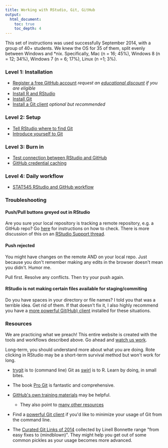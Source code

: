 ```yaml
---
title: Working with RStudio, Git, GitHub
output:
  html_document:
    toc: true
    toc_depth: 4
---
```


This set of instructions was used successfully September 2014, with a group of 40+ students. We knew the OS for 35 of them, split evenly between Windows and \*nix. Specifically, Mac (n = 16; 45%), Windows 8 (n = 12; 34%), Windows 7 (n = 6; 17%), Linux (n =1; 3%).

### Level 1: Installation

  * [Register a free GitHub account](https://github.com) *request an [educational discount](https://github.com/blog/1775-github-goes-to-school) if you are eligible*
  * [Install R and RStudio](block000_r-rstudio-install.html)
  * [Install Git](git01_git-install.html)
  * [Install a Git client](git02_git-clients.html) *optional but recommended*

### Level 2: Setup

  * [Tell RStudio where to find Git](git03_rstudio-meet-git.html)
  * [Introduce yourself to Git](git04_introduce-self-to-git.html)

### Level 3: Burn in

  * [Test connection between RStudio and GitHub](git05_first-use-git-rstudio.html)
  * [GitHub credential caching](git06_credential-caching.html)

### Level 4: Daily workflow

  * [STAT545 RStudio and GitHub workflow](git07_git-usage.html)


### Troubleshooting

#### Push/Pull buttons greyed out in RStudio

Are you sure your local repository is tracking a remote repository, e.g. a GitHub repo? Go [here](git07_git-usage.html#step-2-plan-b) for instructions on how to check. There is more discussion of this on an [RStudio Support thread](https://support.rstudio.com/hc/communities/public/questions/200640128-It-seems-that-if-git-remote-was-specified-at-the-command-line-that-it-s-not-reflected-in-the-RStudio-UI).

#### Push rejected

You might have changes on the remote AND on your local repo. Just because you don't remember making any edits in the browser doesn't mean you didn't. Humor me.

Pull first. Resolve any conflicts. Then try your push again.

#### RStudio is not making certain files available for staging/commiting

Do you have spaces in your directory or file names? I told you that was a terrible idea. Get rid of them. If that doesn't fix it, I also highly recommend you have a [more powerful Git(Hub) client](git02_git-clients.html) installed for these situations.

### Resources

We are practicing what we preach! This entire website is created with the tools and workflows described above. Go ahead and [watch us work](https://github.com/STAT545-UBC/STAT545-UBC.github.io).

Long-term, you should understand more about what you are doing. Rote clicking in RStudio may be a short-term survival method but won't work for long.

  * [trygit](https://try.github.io/levels/1/challenges/1) is to (command line) Git as [swirl](http://swirlstats.com) is to R. Learn by doing, in small bites.

  * The book [Pro Git](http://git-scm.com/book) is fantastic and comprehensive.

  * [GitHub's own training materials](http://training.github.com/kit/) may be helpful.

    - They also point to [many other resources](https://help.github.com/articles/what-are-other-good-resources-for-learning-git-and-github)

  * Find a [powerful Git client](git02_git-clients.html) if you'd like to minimize your usage of Git from the command line.
  
  * The [Curated Git Links of 2014](http://thelinell.com/2014/12/23/curated-git-links-of-2014/) collected by Linell Bonnette range "from easy fixes to (mindblown)". They might help you get out of some common pickles as your usage becomes more advanced.
  